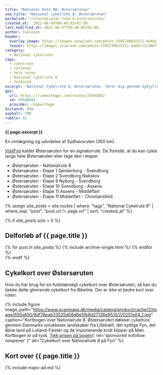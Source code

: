 ```yaml
---
title: "National Rute N8: Østersøruten"
seo_title: "National cykelrute 8: Østersøruten"
permalink: /rute/national-rute-8-ostersoruten/
created_at:  2021-06-08T09:48:02+02:00
last_modified_at: 2021-06-07T09:48:02+02:00
author: lsolesen
header:
  overlay_image: https://images.unsplash.com/photo-1595749615311-da60cf2cd86f?ixid=MnwxMjA3fDB8MHxwaG90by1wYWdlfHx8fGVufDB8fHx8&ixlib=rb-1.2.1&auto=format&fit=crop&h=600&w=1200&q=10
  teaser: https://images.unsplash.com/photo-1595749615311-da60cf2cd86f?ixid=MnwxMjA3fDB8MHxwaG90by1wYWdlfHx8fGVufDB8fHx8&ixlib=rb-1.2.1&auto=format&fit=crop&h=300&w=400&q=10
category:
  - National Cykelrute
tags:
  - cykelrute
  - national
  - hele ruten
  - National Cykelrute 8
  - featured
excerpt: "National Cykelrute 8, Østersøruten, fører dig gennem Sydjylland og derfra over Sydøøerne på en varieret tur gennem landet og langs vandet. Det er en hyggelig rute, som følger Østersøen hele 840 kilometer, og du kan cykle forbi det sydfynske øhav og fortsætte til Falster, Bogø, Møn og Sjælland."
gps:
  url: https://ridewithgps.com/routes/35648842
  id: 35648842
  provider: ridewithgps
distance: 840
asphalt: 798
rubble: 42
---
```


**{{ page.excerpt }}**

En omlægning og udvidelse af Sydhavsruten (360 km).

[VisitFyn](https://www.visitfyn.dk/fyn/cykelferie/fynske-cykelruter) kalder Østersøruten for en signaturrute. De foreslår, at du kan cykle langs hele Østersøruten eller tage den i etaper.

- Østersøruten - Nationalrute 8
- Østersøruten - Etape 1 Sønderborg - Svendborg
- Østersøruten - Etape 2 Svendborg Nakskov
- Østersøruten - Etape 9 Nyborg - Svendborg
- Østersøruten - Etape 10 Svendborg - Assens
- Østersøruten - Etape 11 Assens - Middelfart
- Østersøruten - Etape 11 Middelfart - Christiansfeld

{% assign site_posts = site.routes | where: "tags", "National Cykelrute 8" | where_exp: "post", "post.url != page.url" | sort: "created_at" %}

{% if site_posts.size > 0 %}

## Delforløb af {{ page.title }}

<div class="feature__wrapper">
  {% for post in site_posts %}
    {% include archive-single.html %}
  {% endfor %}
</div>
{% endif %}

## Cykelkort over Østersøruten

Hvis du har brug for en fuldstændigt cykelkort over Østersøruten, så kan du tjekke dette glimrende cykelkort fra Bikeline. Der er ikke et bedre kort over ruten.

{% include figure image_path="https://www.scanmaps.dk/media/catalog/product/cache/2/image/650x650/9df78eab33525d08d6e5fb8d27136e95/0/2/0251g04_1.jpg" caption="Kortbogen over Nationalrute 8: Østersøruten dækker cykelture gennem Danmarks smukkeste landskaber fra Lillebælt, det sydlige Fyn, det åbne land på Lolland-Falster og de imponerende kridt klipper på Møn. Kortbogen er på tysk. [Tjek prisen på bogen](https://www.scanmaps.dk/0251g04?G=020){: rel='sponsored nofollow noopener' }" alt="Cykelkort over Nationalrute 8 på Fyn" %}

<div class="naviki"><script src="https://www.naviki.org/typo3conf/ext/naviki/Resources/Public/Js/Util/naviki.util.widget.js?tx_naviki_pi_widget%5Bwayuuid%5D=DD209400-C921-4E50-A33C-9AFDC856542C&tx_naviki_pi_widget%5Blpid%5D=151&tx_naviki_pi_widget%5Blanguage%5D=da"></script></div>

## Kort over {{ page.title }}

{% include maps-ad.md %}
